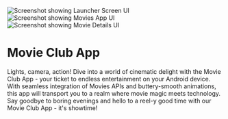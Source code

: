 ![Screenshot showing Launcher Screen UI](https://github.com/muhamedamin308/Movies-Club/assets/109667939/1aaa1288-72ab-4ec5-b317-83e6de0bd8b4 "Browse albums screenshot")
![Screenshot showing Movies App UI](https://github.com/muhamedamin308/Movies-Club/assets/109667939/5c2ff1ad-acb4-4695-8e25-21c57175591f "Browse albums screenshot")
![Screenshot showing Movie Details UI](https://github.com/muhamedamin308/Movies-Club/assets/109667939/635ba81b-1085-4b74-9cdb-e45f8622bc59 "Browse albums screenshot")

Movie Club App
=====================================
Lights, camera, action! Dive into a world of cinematic delight with the Movie Club App - your ticket to endless entertainment on your Android device.
With seamless integration of Movies APIs and buttery-smooth animations, this app will transport you to a realm where movie magic meets technology.
Say goodbye to boring evenings and hello to a reel-y good time with our Movie Club App - it's showtime!
